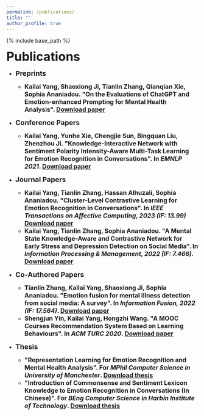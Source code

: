 ```yaml
---
permalink: /publications/
title: ""
author_profile: true
---
```


{% include base_path %}


<b><font size=6>Publications</font>

* <b><font size=4>Preprints</font>
  * <font size=3><b>Kailai Yang</b>, Shaoxiong Ji, Tianlin Zhang, Qianqian Xie, Sophia Ananiadou. "On the Evaluations of ChatGPT and Emotion-enhanced Prompting for Mental Health Analysis". <a href="https://arxiv.org/abs/2304.03347">Download paper</a></font>

* <b><font size=4>Conference Papers</font>
  * <font size=3><b>Kailai Yang</b>, Yunhe Xie, Chengjie Sun, Bingquan Liu, Zhenzhou Ji. "Knowledge-Interactive Network with Sentiment Polarity Intensity-Aware
Multi-Task Learning for Emotion Recognition in Conversations". In <i>EMNLP 2021</i>. <a href="https://aclanthology.org/2021.findings-emnlp.245/">Download paper</a></font>

* <b><font size=4>Journal Papers</font>
  * <font size=3><b>Kailai Yang</b>, Tianlin Zhang, Hassan Alhuzali, Sophia Ananiadou. "Cluster-Level Contrastive Learning for Emotion Recognition in Conversations". In <i>IEEE Transactions on Affective Computing, 2023 (IF: 13.99)</i> <a href="http://arxiv.org/abs/2302.03508">Download paper</a></font>
  * <font size=3><b>Kailai Yang</b>, Tianlin Zhang, Sophia Ananiadou. "A Mental State Knowledge-Aware and Contrastive Network for Early Stress and Depression Detection on Social Media". In <i>Information Processing & Management, 2022 (IF: 7.466)</i>. <a href="https://www.sciencedirect.com/science/article/pii/S0306457322000796">Download paper</a></font>
 
* <b><font size=4>Co-Authored Papers</font>
  * <font size=3>Tianlin Zhang, <b>Kailai Yang</b>, Shaoxiong Ji, Sophia Ananiadou. "Emotion fusion for mental illness detection from social media: A survey". In <i>Information Fusion, 2022 (IF: 17.564)</i>. <a href="https://doi.org/10.1016/j.inffus.2022.11.031">Download paper</a></font>
  * <font size=3>Shengjun Yin, <b>Kailai Yang</b>, Hongzhi Wang. "A MOOC Courses Recommendation System Based on Learning Behaviours". In <i>ACM TURC 2020</i>. <a href="https://dl.acm.org/doi/10.1145/3393527.3393550">Download paper</a></font>
 
* <b><font size=4>Thesis</font>
  * <font size=3> "Representation Learning for Emotion Recognition and Mental Health Analysis". For <i>MPhil Computer Science in University of Manchester</i>. <a href="https://stevekgyang.github.io/files/MPhil_thesis.pdf">Download thesis</a></font>
  * <font size=3> "Introduction of Commonsense and Sentiment Lexicon Knowledge to Emotion Recognition in Conversations (In Chinese)". For <i>BEng Computer Science in Harbin Institute of Technology</i>. <a href="https://stevekgyang.github.io/files/HIT_thesis.pdf">Download thesis</a></font>
